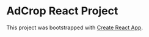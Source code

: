 # AdCrop React Project

This project was bootstrapped with [Create React App](https://github.com/facebook/create-react-app).
